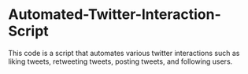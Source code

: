 # Automated-Twitter-Interaction-Script
This code is a script that automates various twitter interactions such as liking tweets, retweeting tweets, posting tweets, and following users. 
